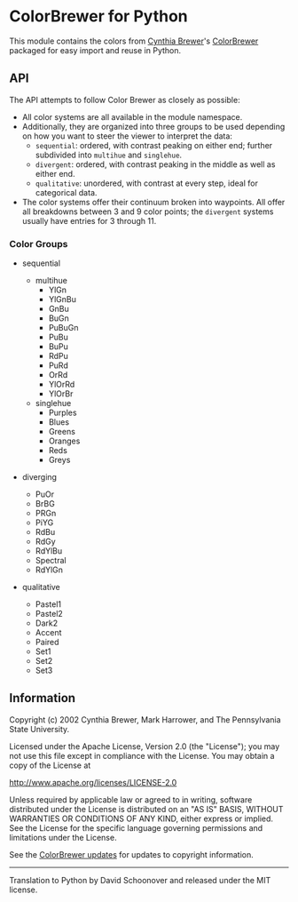 # ColorBrewer for Python

This module contains the colors from [Cynthia Brewer][cab38]'s [ColorBrewer][cb] packaged
for easy import and reuse in Python.


## API

The API attempts to follow Color Brewer as closely as possible:

- All color systems are all available in the module namespace.
- Additionally, they are organized into three groups to be used depending on how you
  want to steer the viewer to interpret the data:
    - `sequential`: ordered, with contrast peaking on either end; further subdivided into
        `multihue` and `singlehue`.
    - `divergent`: ordered, with contrast peaking in the middle as well as either end.
    - `qualitative`: unordered, with contrast at every step, ideal for categorical data.
- The color systems offer their continuum broken into waypoints. All offer all breakdowns
  between 3 and 9 color points; the `divergent` systems usually have entries for 3 through 11.


### Color Groups

- sequential
    - multihue
        - YlGn
        - YlGnBu
        - GnBu
        - BuGn
        - PuBuGn
        - PuBu
        - BuPu
        - RdPu
        - PuRd
        - OrRd
        - YlOrRd
        - YlOrBr
    - singlehue
        - Purples
        - Blues
        - Greens
        - Oranges
        - Reds
        - Greys

- diverging
    - PuOr
    - BrBG
    - PRGn
    - PiYG
    - RdBu
    - RdGy
    - RdYlBu
    - Spectral
    - RdYlGn

- qualitative
    - Pastel1
    - Pastel2
    - Dark2
    - Accent
    - Paired
    - Set1
    - Set2
    - Set3


## Information

Copyright (c) 2002 Cynthia Brewer, Mark Harrower, and The Pennsylvania State University.

Licensed under the Apache License, Version 2.0 (the "License"); you may not use this file except in compliance with the License. 
You may obtain a copy of the License at 

http://www.apache.org/licenses/LICENSE-2.0 

Unless required by applicable law or agreed to in writing, software distributed 
under the License is distributed on an "AS IS" BASIS, WITHOUT WARRANTIES OR 
CONDITIONS OF ANY KIND, either express or implied. See the License for the 
specific language governing permissions and limitations under the License.

See the [ColorBrewer updates][copyright] for updates to copyright information.

---

Translation to Python by David Schoonover and released under the MIT license.


[cab38]: http://www.personal.psu.edu/cab38/ "Cynthia Brewer"
[cb]: http://colorbrewer.org/ "ColorBrewer"
[copyright]: http://www.personal.psu.edu/cab38/ColorBrewer/ColorBrewer_updates.html "ColorBrewer Copyright"
